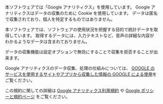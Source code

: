 <!-- markdownlint-disable first-line-h1 -->

本ソフトウェアでは「Google アナリティクス」を使用しています。
Google アナリティクスはデータの収集のために Cookie を使用しています。
データは匿名で収集されており、個人を特定するものではありません。

本ソフトウェアでは、ソフトウェアの使用状況を把握する目的で統計データを取得しています。
取得するデータには、入力テキストなど、音声の詳細な内容がわかるようなデータは含まれておりません。

データの収集機能は設定オプションで無効にすることで収集を拒否することが出来ます。

Google アナリティクスのデータ収集、処理の仕組みについては、
[GOOGLE のサービスを使用するサイトやアプリから収集した情報の GOOGLE による使用](https://policies.google.com/technologies/partner-sites?hl=ja)をご覧ください。

この規約に関しての詳細は
[Google アナリティクス利用規約](https://marketingplatform.google.com/about/analytics/terms/jp/) や
[Google ポリシーと規約ページ](https://policies.google.com/technologies/ads?hl=ja) をご覧ください。
